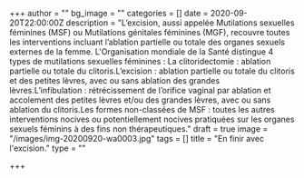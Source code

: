 +++
author = ""
bg_image = ""
categories = []
date = 2020-09-20T22:00:00Z
description = "L’excision, aussi appelée Mutilations sexuelles féminines (MSF) ou Mutilations génitales féminines (MGF), recouvre toutes les interventions incluant l’ablation partielle ou totale des organes sexuels externes de la femme. L'Organisation mondiale de la Santé distingue 4 types de mutilations sexuelles féminines :  La clitoridectomie : ablation partielle ou totale du clitoris.L’excision : ablation partielle ou totale du clitoris et des petites lèvres, avec ou sans ablation des grandes lèvres.L’infibulation : rétrécissement de l’orifice vaginal par ablation et accolement des petites lèvres et/ou des grandes lèvres, avec ou sans ablation du clitoris.Les formes non-classées de MSF : toutes les autres interventions nocives ou potentiellement nocives pratiquées sur les organes sexuels féminins à des fins non thérapeutiques."
draft = true
image = "/images/img-20200920-wa0003.jpg"
tags = []
title = "En finir avec  l'excision."
type = ""

+++
